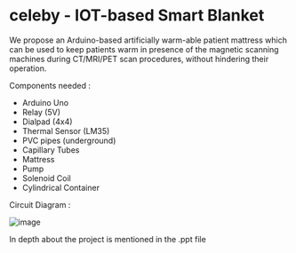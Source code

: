 # celeby - IOT-based Smart Blanket

We propose an Arduino-based artificially warm-able patient mattress which can be used to keep patients warm in presence of the magnetic scanning machines during CT/MRI/PET scan procedures, without hindering their operation. 


Components needed : 

- Arduino Uno
- Relay (5V) 
- Dialpad (4x4)
- Thermal Sensor (LM35) 
- PVC pipes (underground) 
- Capillary Tubes 
- Mattress 
- Pump 
- Solenoid Coil
- Cylindrical Container

Circuit Diagram : 

![image](https://user-images.githubusercontent.com/59911272/117240082-af32f800-ae4d-11eb-811a-261893ac28aa.png)


In depth about the project is mentioned in the .ppt file
